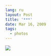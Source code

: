 ```yaml
---
lang: ru
layout: Post
title: '***'
date: Mar 16, 2009
tags:
  - photos
---
```


![](http://wow.sapegin.me/3S0B1i3S3H10/2008-10-19-5d-9371-artem-sapegin.jpg)
